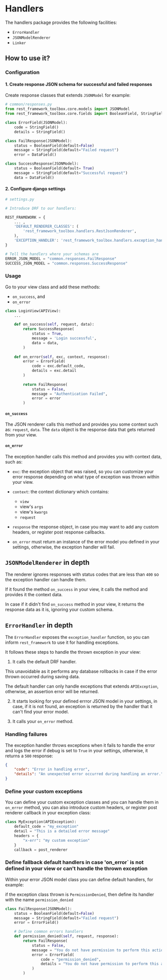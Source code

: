 # Handlers

The handlers package provides the following facilities:

- `ErrorHandler`
- `JSONModelRenderer`
- `Linker`

## How to use it?

### Configuration

#### 1. Create response JSON schema for successful and failed responses

Create response classes that extends `JSONModel` for example:

```py
# common/responses.py
from rest_framework_toolbox.core.models import JSONModel
from rest_framework_toolbox.core.fields import BooleanField, StringField

class ErrorField(JSONModel):
    code = StringField()
    details = StringField()

class FailResponse(JSONModel):    
    status = BooleanField(default=False)
    message = StringField(default="Failed request")
    error = DataField()

class SuccessResponse(JSONModel):
    status = BooleanField(default= True)
    message = StringField(default="Successful request")
    data = DataField()
```

#### 2. Configure django settings

```py
# settings.py

# Introduce DRF to our handlers:

REST_FRAMEWORK = {
    ... ,
    'DEFAULT_RENDERER_CLASSES': (
        'rest_framework_toolbox.handlers.RestJsonRenderer',
    ),
    'EXCEPTION_HANDLER': 'rest_framework_toolbox.handlers.exception_handler',
}

# Tell the handlers where your schemas are 
ERROR_JSON_MODEL = "common.responses.FailResponse"
SUCCESS_JSON_MODEL = "common.responses.SuccessResponse"
```

### Usage

Go to your view class and add these methods:

- `on_success`, and
- `on_error`

```py
class LoginView(APIView):
    ...

    def on_success(self, request, data):
        return SuccessResponse(
            status = True,
            message = 'Login successful',
            data = data,
        )
        
    def on_error(self, exc, context, response):
        error = ErrorField(
            code = exc.default_code,
            details = exc.detail
        )
        
        return FailResponse(
            status = False,
            message = "Authentication Failed",
            error = error
        )
```

#### `on_success`

The JSON renderer calls this method and provides you some context such as: `request`, `data`. The `data` object is the response data that gets returned from your view.

#### `on_error`

The exception handler calls this method and provides you with context data, such as:

- `exc`: the exception object that was raised, so you can customize your error response depending on what type of exception was thrown within your view.
- `context`: the context dictionary which contains:
    - `view`
    - view's `args`
    - view's `kwargs`
    - `request`
- `response` the response object, in case you may want to add any custom headers, or register post response callbacks.

- `on_error` must return an instance of the error model you defined in your settings, otherwise, the exception handler will fail.

## `JSONModelRenderer` in depth

The renderer ignores responses with status codes that are less than `400` so the exception handler can handle them.

If it found the method `on_success` in your view, it calls the method and provides it the context data.

In case if it didn't find `on_success` method in your view, it returns the response data as it is, ignoring your custom schema.

## `ErrorHandler` in depth

The `ErrorHandler` exposes the `exception_handler` function, so you can inform `rest_framework` to use it for handling exceptions.

It follows these steps to handle the thrown exception in your view:

1. It calls the default DRF handler.

This unavoidable as it performs any database rollbacks in case if the error thrown occurred during saving data.

The default handler can only handle exceptions that extends `APIException`, otherwise, an assertion error will be returned.

2. It starts looking for your defined errror JSON model in your settings, in case, if it is not found, an exception is returned by the handler that it can't find your error model.

3. It calls your `on_error` method.

### Handling failures

The exception handler throws exceptions when it fails to handle the error and logs the error if debug is set to `True` in your settings, otherwise, it returns a `500` response:

```json
{
    "code": "Error in handling error",
    "details": "An unexpected error occurred during handling an error."
}
```

### Define your custom exceptions

You can define your custom exception classes and you can handle them in `on_error` method, you can also introduce custom headers, or register post renderer callback in your exception class:

```py
class MyException(APIException):
    default_code = "my_exception"
    detail = "This is a detailed error message"
    headers = {
        "x-err": "my custom exception"
    }
    callback = post_renderer
```

### Define fallback default handlers in case 'on_error` is not defined in your view or can't handle the thrown exception

Within your error JSON model class you can define default handlers, for example:

if the exception class thrown is `PermissionDenied`, then define its handler with the name `permission_denied`


```py
class FailResponse(JSONModel):    
    status = BooleanField(default=False)
    message = StringField(default="Failed request")
    error = ErrorField()

    # Define common errors handlers
    def permission_denied(self, request, response):
        return FailResponse(
            status = False,
            message = "You do not have permission to perform this action",
            error = ErrorField(
                code = "permission_denied",
                details = "You do not have permission to perform this action"
            )
        )
```